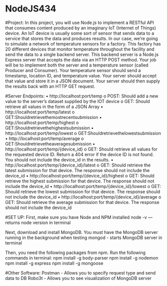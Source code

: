 # NodeJS434

#Project:
In this project, you will use Node.js to implement a RESTful API that consumes content produced by an imaginary IoT (Internet of Things) device. An IoT device is usually some sort of sensor that sends data to a service that stores the data and produces results. In our case, we’re going to simulate a network of temperature sensors for a factory. This factory has 20 different devices that monitor temperature throughout the facility and send the data to a single backend server. This backend server is a Node.js Express server that accepts the data via an HTTP POST method.
Your job will be to implement both the server and a temperature sensor (called Producer and Consumer). Your temperature sensor should send a timestamp, location ID, and temperature value. Your server should accept that value and store it in a JSON document. Your server should then supply the results back with an HTTP GET request.

#Server Endpoints: 
• http://localhost:port/temp
     o POST: Should add a new value to the server’s dataset supplied by the IOT device 
     o GET: Should retrieve all values in the form of a JSON Array
• http://localhost:port/temp/latest
     o GET:Shouldretrievethemostrecentsubmission
• http://localhost:port/temp/highest
     o GET:Shouldretrievethehighestsubmission
• http://localhost:port/temp/lowest
     o GET:Shouldretrievethelowestsubmission
• http://localhost:port/temp/average
     o GET:Shouldretrievetheaveragesubmission
• http://localhost:port/temp/{device_id}
     o GET: Should retrieve all values for the requested device ID. Return a 404 error if the
device ID is not found. You should not include the device_id in the results.
• http://localhost:port/temp/{device_id}/latest
     o GET: Should retrieve the latest submission for that device. The response should not
include the device_id
• http://localhost:port/temp/{device_id}/highest
     o GET: Should retrieve the highest submission for that device. The response should not
include the device_id
• http://localhost:port/temp/{device_id}/lowest
     o GET: Should retrieve the lowest submission for that device. The response should not
include the device_id
• http://localhost:port/temp/{device_id}/average
     o GET: Should retrieve the average submission for that device. The response should not
include the device_id

#SET UP:
First, make sure you have Node and NPM installed
node -v — returns node version in terminal

Next, download and install MongoDB. You must have the MongoDB server running in the background when testing 
mongod - starts MongoDB server in terminal

Then, you need the following packages from npm. Run the following commands in terminal:
npm install -g body-parser
npm install -g nodemon
npm install -g express
npm install -g mongoose


#Other Software:
Postman - Allows you to specify request type and send data to DB
Robo3t - Allows you to see visualization of MongoDB server

